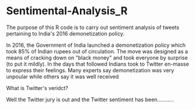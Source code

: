 # Sentimental-Analysis_R

The purpose of this R code is to carry out sentiment analysis of tweets pertaining to India's 2016 demonetization policy. 

In 2016, the Government of India launched a demonetization policy which took 85% of Indian rupees out of circulation. The move was designed as a means of cracking down on "black money" and took everyone by surprise (to put it mildly). In the days that followed Indians took to Twitter en-masse to express their feelings. Many experts say demonetization was very unpoular while others say it was well received


What is Twitter's veridct?

Well the Twitter jury is out and the Twitter sentiment has been...........


